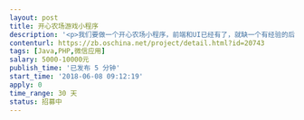 ```yaml
---                
layout: post       
title: 开心农场游戏小程序           
description: '<p>我们要做一个开心农场小程序，前端和UI已经有了，就缺一个有经验的后端，欢迎来兼职完成这个项目。</p>'     
contenturl: https://zb.oschina.net/project/detail.html?id=20743      
tags: [Java,PHP,微信应用]            
salary: 5000-10000元          
publish_time: '已发布 5 分钟'         
start_time: '2018-06-08 09:12:19'           
apply: 0                   
time_range: 30 天              
status: 招募中                  
---                 
```

